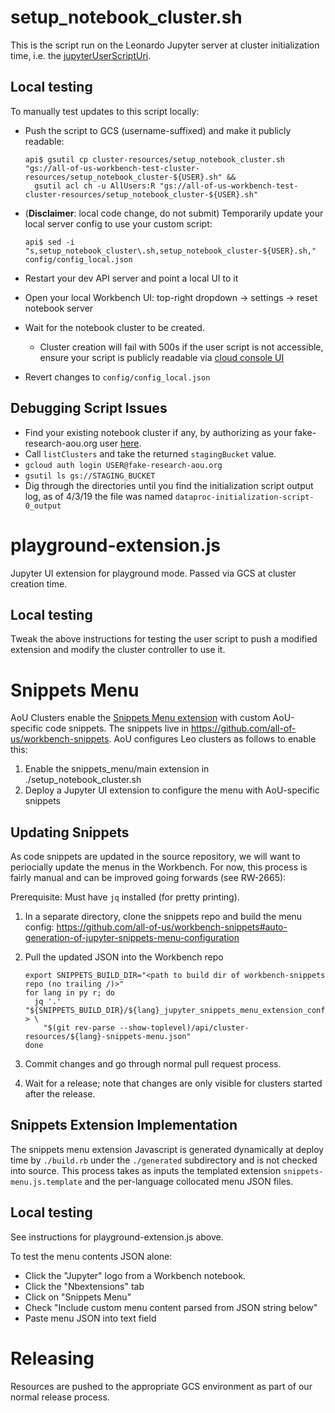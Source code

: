 # setup_notebook_cluster.sh

This is the script run on the Leonardo Jupyter server at cluster initialization
time, i.e. the [jupyterUserScriptUri](
https://github.com/DataBiosphere/leonardo/blob/cfdbff2448b9cff73ad658ba028d1feafab01b81/src/main/resources/swagger/api-docs.yaml#L509).

## Local testing

To manually test updates to this script locally:

- Push the script to GCS (username-suffixed) and make it publicly readable:

  ```
  api$ gsutil cp cluster-resources/setup_notebook_cluster.sh "gs://all-of-us-workbench-test-cluster-resources/setup_notebook_cluster-${USER}.sh" &&
    gsutil acl ch -u AllUsers:R "gs://all-of-us-workbench-test-cluster-resources/setup_notebook_cluster-${USER}.sh"
  ```

- (**Disclaimer**: local code change, do not submit) Temporarily update your
  local server config to use your custom script:

  ```
  api$ sed -i "s,setup_notebook_cluster\.sh,setup_notebook_cluster-${USER}.sh," config/config_local.json
  ```

- Restart your dev API server and point a local UI to it
- Open your local Workbench UI: top-right dropdown -> settings -> reset notebook server
- Wait for the notebook cluster to be created.
  - Cluster creation will fail with 500s if the user script is not accessible,
    ensure your script is publicly readable via [cloud console UI](
    https://console.cloud.google.com/storage/browser/all-of-us-workbench-test-cluster-resources?project=all-of-us-workbench-test)
- Revert changes to `config/config_local.json`

## Debugging Script Issues

- Find your existing notebook cluster if any, by authorizing as your
  fake-research-aou.org user [here](
  https://leonardo.dsde-dev.broadinstitute.org/#!/cluster/listClusters).
- Call `listClusters` and take the returned `stagingBucket` value.
- `gcloud auth login USER@fake-research-aou.org`
- `gsutil ls gs://STAGING_BUCKET`
- Dig through the directories until you find the initialization script output
  log, as of 4/3/19 the file was named `dataproc-initialization-script-0_output`


# playground-extension.js

Jupyter UI extension for playground mode. Passed via GCS at cluster creation time.

## Local testing

Tweak the above instructions for testing the user script to push a modified
extension and modify the cluster controller to use it.

# Snippets Menu

AoU Clusters enable the [Snippets Menu extension](https://jupyter-contrib-nbextensions.readthedocs.io/en/latest/nbextensions/snippets_menu/readme.html)
with custom AoU-specific code snippets. The snippets live in
https://github.com/all-of-us/workbench-snippets. AoU configures Leo clusters as
follows to enable this:

1. Enable the snippets_menu/main extension in ./setup_notebook_cluster.sh
1. Deploy a Jupyter UI extension to configure the menu with AoU-specific snippets

## Updating Snippets

As code snippets are updated in the source repository, we will want to
periocially update the menus in the Workbench. For now, this process is fairly
manual and can be improved going forwards (see RW-2665):

Prerequisite: Must have `jq` installed (for pretty printing).

1. In a separate directory, clone the snippets repo and build the menu config:
    https://github.com/all-of-us/workbench-snippets#auto-generation-of-jupyter-snippets-menu-configuration
1. Pull the updated JSON into the Workbench repo

    ```
    export SNIPPETS_BUILD_DIR="<path to build dir of workbench-snippets repo (no trailing /)>"
    for lang in py r; do
      jq '.' "${SNIPPETS_BUILD_DIR}/${lang}_jupyter_snippets_menu_extension_config.json" > \
        "$(git rev-parse --show-toplevel)/api/cluster-resources/${lang}-snippets-menu.json"
    done
    ```
1. Commit changes and go through normal pull request process.
1. Wait for a release; note that changes are only visible for clusters started
    after the release.

## Snippets Extension Implementation

The snippets menu extension Javascript is generated dynamically at deploy time
by `./build.rb` under the `./generated` subdirectory and is not checked into
source. This process takes as inputs the templated extension
`snippets-menu.js.template` and the per-language collocated menu JSON files.

## Local testing

See instructions for playground-extension.js above.

To test the menu contents JSON alone:

- Click the "Jupyter" logo from a Workbench notebook.
- Click the "Nbextensions" tab
- Click on "Snippets Menu"
- Check "Include custom menu content parsed from JSON string below"
- Paste menu JSON into text field

# Releasing

Resources are pushed to the appropriate GCS environment as part of our normal
release process.
